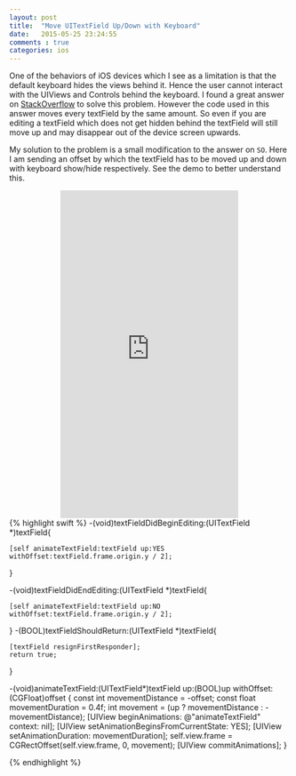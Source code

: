 ```yaml
---
layout: post
title:  "Move UITextField Up/Down with Keyboard"
date:   2015-05-25 23:24:55
comments : true
categories: ios
---
```


One of the behaviors of iOS devices which I see as a limitation is that the default keyboard hides the views behind it. Hence the user cannot interact with the UIViews and Controls behind the keyboard. I found a great answer on [StackOverflow](http://stackoverflow.com/a/26561723/2286267) to solve this problem. However the code used in this answer moves every textField by the same amount. So even if you are editing a textField which does not get hidden behind the textField will still move up and may disappear out of the device screen upwards. 

My solution to the problem is a small modification to the answer on `SO`. Here I am sending an offset by which the textField has to be moved up and down with keyboard show/hide respectively. See the demo to better understand this.
<center>
<iframe width="320" height="590" src="https://www.youtube.com/embed/ADLdPehMUYc" frameborder="0" allowfullscreen></iframe>
</center>
{% highlight swift %}
-(void)textFieldDidBeginEditing:(UITextField *)textField{
    
    [self animateTextField:textField up:YES withOffset:textField.frame.origin.y / 2];
}

-(void)textFieldDidEndEditing:(UITextField *)textField{
    
    [self animateTextField:textField up:NO withOffset:textField.frame.origin.y / 2];
    
}
-(BOOL)textFieldShouldReturn:(UITextField *)textField{
    
    [textField resignFirstResponder];
    return true;
}

-(void)animateTextField:(UITextField*)textField up:(BOOL)up withOffset:(CGFloat)offset
{
    const int movementDistance = -offset;
    const float movementDuration = 0.4f;
    int movement = (up ? movementDistance : -movementDistance);
    [UIView beginAnimations: @"animateTextField" context: nil];
    [UIView setAnimationBeginsFromCurrentState: YES];
    [UIView setAnimationDuration: movementDuration];
    self.view.frame = CGRectOffset(self.view.frame, 0, movement);
    [UIView commitAnimations];
}

{% endhighlight %}